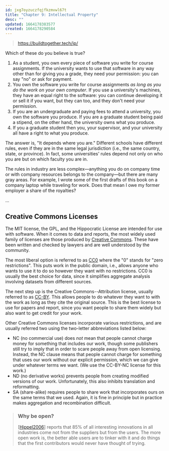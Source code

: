 ```yaml
---
id: jxg7oyzuczfqjfkzmvwl67t
title: "Chapter 9: Intellectual Property"
desc: ""
updated: 1664178383577
created: 1664178290584
---
```


> https://buildtogether.tech/ip/

Which of these do you believe is true?

1. As a student, you own every piece of software you write for course assignments. If the university wants to use that software in any way other than for giving you a grade, they need your permission: you can say "no" or ask for payment.
2. You own the software you write for course assignments _as long as you do the work on your own computer_. If you use a university's machines, they have an equal right to the software: you can continue developing it or sell it if you want, but they can too, and they don't need your permission.
3. If you are an undergraduate and paying fees to attend a university, you own the software you produce. If you are a graduate student being paid a stipend, on the other hand, the university owns what you produce.
4. If you a graduate student then you, your supervisor, and your university all have a right to what you produce.

The answer is, "It depends where you are." Different schools have different rules, even if they are in the same legal jurisdiction (i.e., the same country, state, or province). In fact, some universities' rules depend not only on who you are but on which faculty you are in.

The rules in industry are less complex—anything you do on company time or with company resources belongs to the company—but there are many gray areas. For example, I wrote some of the first drafts of this book on a company laptop while traveling for work. Does that mean I owe my former employer a share of the royalties?

...

## Creative Commons Licenses

The MIT license, the GPL, and the Hippocratic License are intended for use with software. When it comes to data and reports, the most widely used family of licenses are those produced by [Creative Commons](https://creativecommons.org/). These have been written and checked by lawyers and are well understood by the community.

The most liberal option is referred to as [CC0](https://buildtogether.tech/glossary/#cc0) where the "0" stands for "zero restrictions". This puts work in the public domain, i.e., allows anyone who wants to use it to do so however they want with no restrictions. CC0 is usually the best choice for data, since it simplifies aggregate analysis involving datasets from different sources.

The next step up is the Creative Commons--Attribution license, usually referred to as [CC-BY](https://buildtogether.tech/glossary/#cc_by). This allows people to do whatever they want to with the work as long as they cite the original source. This is the best license to use for papers and report, since you want people to share them widely but also want to get credit for your work.

Other Creative Commons licenses incorporate various restrictions, and are usually referred two using the two-letter abbreviations listed below:

- NC (no commercial use) does _not_ mean that people cannot charge money for something that includes our work, though some publishers still try to imply that in order to scare people away from open licensing. Instead, the NC clause means that people cannot charge for something that uses our work without our explicit permission, which we can give under whatever terms we want. (We use the CC-BY-NC license for this work.)
- ND (no derivative works) prevents people from creating modified versions of our work. Unfortunately, this also inhibits translation and reformatting.
- SA (share-alike) requires people to share work that incorporates ours on the same terms that we used. Again, it is fine in principle but in practice makes aggregation and recombination difficult.

> ### Why be open?
>
> \[[Hippel2006](https://buildtogether.tech/bibliography/#Hippel2006)\] reports that 85% of all interesting innovations in all industries come not from the suppliers but from the users. The more open work is, the better able users are to tinker with it and do things that the first contributors would never have thought of trying.
